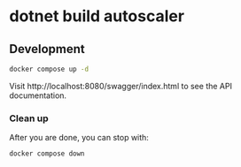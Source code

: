 # dotnet build autoscaler

## Development

```bash
docker compose up -d
```

Visit http://localhost:8080/swagger/index.html to see the API documentation.

### Clean up

After you are done, you can stop with:

```bash
docker compose down
```